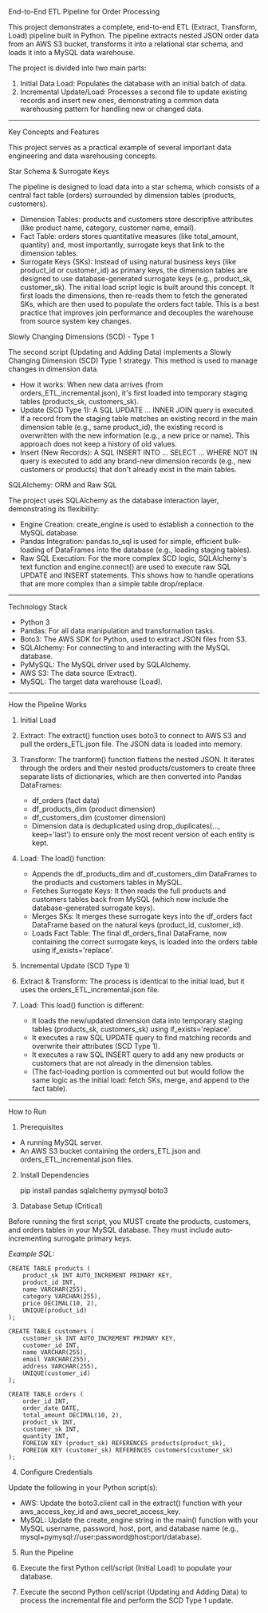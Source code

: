 End-to-End ETL Pipeline for Order Processing

This project demonstrates a complete, end-to-end ETL (Extract, Transform, Load) pipeline built in Python. The pipeline extracts nested JSON order data from an AWS S3 bucket, transforms it into a relational star schema, and loads it into a MySQL data warehouse.

The project is divided into two main parts:

1.  Initial Data Load: Populates the database with an initial batch of data.
2.  Incremental Update/Load: Processes a second file to update existing records and insert new ones, demonstrating a common data warehousing pattern for handling new or changed data.

---

Key Concepts and Features

This project serves as a practical example of several important data engineering and data warehousing concepts.

Star Schema & Surrogate Keys

The pipeline is designed to load data into a star schema, which consists of a central fact table (orders) surrounded by dimension tables (products, customers).

* Dimension Tables: products and customers store descriptive attributes (like product name, category, customer name, email).
* Fact Table: orders stores quantitative measures (like total_amount, quantity) and, most importantly, surrogate keys that link to the dimension tables.
* Surrogate Keys (SKs): Instead of using natural business keys (like product_id or customer_id) as primary keys, the dimension tables are designed to use database-generated surrogate keys (e.g., product_sk, customer_sk). The initial load script logic is built around this concept. It first loads the dimensions, then re-reads them to fetch the generated SKs, which are then used to populate the orders fact table. This is a best practice that improves join performance and decouples the warehouse from source system key changes.

Slowly Changing Dimensions (SCD) - Type 1

The second script (Updating and Adding Data) implements a Slowly Changing Dimension (SCD) Type 1 strategy. This method is used to manage changes in dimension data.

* How it works: When new data arrives (from orders_ETL_incremental.json), it's first loaded into temporary staging tables (products_sk, customers_sk).
* Update (SCD Type 1): A SQL UPDATE ... INNER JOIN query is executed. If a record from the staging table matches an existing record in the main dimension table (e.g., same product_id), the existing record is overwritten with the new information (e.g., a new price or name). This approach does not keep a history of old values.
* Insert (New Records): A SQL INSERT INTO ... SELECT ... WHERE NOT IN query is executed to add any brand-new dimension records (e.g., new customers or products) that don't already exist in the main tables.

SQLAlchemy: ORM and Raw SQL

The project uses SQLAlchemy as the database interaction layer, demonstrating its flexibility:

* Engine Creation: create_engine is used to establish a connection to the MySQL database.
* Pandas Integration: pandas.to_sql is used for simple, efficient bulk-loading of DataFrames into the database (e.g., loading staging tables).
* Raw SQL Execution: For the more complex SCD logic, SQLAlchemy's text function and engine.connect() are used to execute raw SQL UPDATE and INSERT statements. This shows how to handle operations that are more complex than a simple table drop/replace.

---

Technology Stack

* Python 3
* Pandas: For all data manipulation and transformation tasks.
* Boto3: The AWS SDK for Python, used to extract JSON files from S3.
* SQLAlchemy: For connecting to and interacting with the MySQL database.
* PyMySQL: The MySQL driver used by SQLAlchemy.
* AWS S3: The data source (Extract).
* MySQL: The target data warehouse (Load).

---

How the Pipeline Works

1. Initial Load

1.  Extract: The extract() function uses boto3 to connect to AWS S3 and pull the orders_ETL.json file. The JSON data is loaded into memory.
2.  Transform: The tranform() function flattens the nested JSON. It iterates through the orders and their nested products/customers to create three separate lists of dictionaries, which are then converted into Pandas DataFrames:
    * df_orders (fact data)
    * df_products_dim (product dimension)
    * df_customers_dim (customer dimension)
    * Dimension data is deduplicated using drop_duplicates(..., keep='last') to ensure only the most recent version of each entity is kept.
3.  Load: The load() function:
    * Appends the df_products_dim and df_customers_dim DataFrames to the products and customers tables in MySQL.
    * Fetches Surrogate Keys: It then reads the full products and customers tables back from MySQL (which now include the database-generated surrogate keys).
    * Merges SKs: It merges these surrogate keys into the df_orders fact DataFrame based on the natural keys (product_id, customer_id).
    * Loads Fact Table: The final df_orders_final DataFrame, now containing the correct surrogate keys, is loaded into the orders table using if_exists='replace'.

2. Incremental Update (SCD Type 1)

1.  Extract & Transform: The process is identical to the initial load, but it uses the orders_ETL_incremental.json file.
2.  Load: This load() function is different:
    * It loads the new/updated dimension data into temporary staging tables (products_sk, customers_sk) using if_exists='replace'.
    * It executes a raw SQL UPDATE query to find matching records and overwrite their attributes (SCD Type 1).
    * It executes a raw SQL INSERT query to add any new products or customers that are not already in the dimension tables.
    * (The fact-loading portion is commented out but would follow the same logic as the initial load: fetch SKs, merge, and append to the fact table).

---

How to Run

1. Prerequisites

* A running MySQL server.
* An AWS S3 bucket containing the orders_ETL.json and orders_ETL_incremental.json files.

2. Install Dependencies

    pip install pandas sqlalchemy pymysql boto3

3. Database Setup (Critical)

Before running the first script, you MUST create the products, customers, and orders tables in your MySQL database. They must include auto-incrementing surrogate primary keys.

*Example SQL:*

    CREATE TABLE products (
        product_sk INT AUTO_INCREMENT PRIMARY KEY,
        product_id INT,
        name VARCHAR(255),
        category VARCHAR(255),
        price DECIMAL(10, 2),
        UNIQUE(product_id)
    );

    CREATE TABLE customers (
        customer_sk INT AUTO_INCREMENT PRIMARY KEY,
        customer_id INT,
        name VARCHAR(255),
        email VARCHAR(255),
        address VARCHAR(255),
        UNIQUE(customer_id)
    );

    CREATE TABLE orders (
        order_id INT,
        order_date DATE,
        total_amount DECIMAL(10, 2),
        product_sk INT,
        customer_sk INT,
        quantity INT,
        FOREIGN KEY (product_sk) REFERENCES products(product_sk),
        FOREIGN KEY (customer_sk) REFERENCES customers(customer_sk)
    );

4. Configure Credentials

Update the following in your Python script(s):

* AWS: Update the boto3.client call in the extract() function with your aws_access_key_id and aws_secret_access_key.
* MySQL: Update the create_engine string in the main() function with your MySQL username, password, host, port, and database name (e.g., mysql+pymysql://user:password@host:port/database).

5. Run the Pipeline

1.  Execute the first Python cell/script (Initial Load) to populate your database.
2.  Execute the second Python cell/script (Updating and Adding Data) to process the incremental file and perform the SCD Type 1 update.
